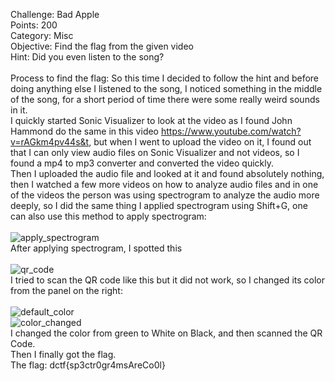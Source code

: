 Challenge: Bad Apple
<br>
Points: 200
<br>
Category: Misc
<br>
Objective: Find the flag from the given video
<br>
Hint: Did you even listen to the song?
<br><br>
Process to find the flag: So this time I decided to follow the hint and before doing anything else I listened to the song, I noticed something in the middle of the song, for a short period of time there were some really weird sounds in it.
<br>
I quickly started Sonic Visualizer to look at the video as I found John Hammond do the same in this video https://www.youtube.com/watch?v=rAGkm4pv44s&t, but when I went to upload the video on it, I found out that I can only view audio files on Sonic Visualizer and not videos, so I found a mp4 to mp3 converter and converted the video quickly.
<br>
Then I uploaded the audio file and looked at it and found absolutely nothing, then I watched a few more videos on how to analyze audio files and in one of the videos the person was using spectrogram to analyze the audio more deeply, so I did the same thing I applied spectrogram using Shift+G, one can also use this method to apply spectrogram:
<br><br>
![apply_spectrogram](https://github.com/thirty2/CTF-Writeups/blob/master/2021/dCTF/misc/Bad-apple/apply_spectrogram.png)
<br>
After applying spectrogram, I spotted this
<br><br> 
![qr_code](https://github.com/thirty2/CTF-Writeups/blob/master/2021/dCTF/misc/Bad-apple/qr_code.png)
<br>
I tried to scan the QR code like this but it did not work, so I changed its color from the panel on the right:
<br><br>
![default_color](https://github.com/thirty2/CTF-Writeups/blob/master/2021/dCTF/misc/Bad-apple/default_color.png)
<br>
![color_changed](https://github.com/thirty2/CTF-Writeups/blob/master/2021/dCTF/misc/Bad-apple/color_change.png)
<br>
I changed the color from green to White on Black, and then scanned the QR Code.
<br>
Then I finally got the flag.
<br>
The flag: dctf{sp3ctr0gr4msAreCo0l}
